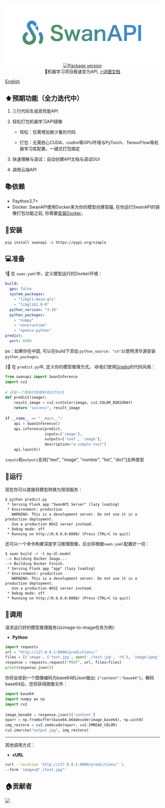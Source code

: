 <div align="center">
<img src="assets/logo.png" width="600">
</div>

<div align="center">
  <a href="https://pypi.org/project/swanapi" target="_blank">
    <img src="https://img.shields.io/pypi/v/swanapi?color=%2334D058&label=pypi%20package" alt="Package version"></a>
</div>
<div align="center">
    🤖️机器学习项目极速变为API, <a href="https://github.com/BlackSwanXDU/SwanAPI/wiki/How-to-Work" target="_blank">🔥详细文档</a><br>
</div>

 [English](README_EN.md)

## ⬆️预期功能（全力迭代中）

1. 三行代码生成高性能API

2. 轻松打包机器学习API镜像

   - 轻松：仅需增加极少量的代码

   - 打包：无需担心CUDA、cudnn等GPU环境与PyTorch、TensorFlow等机器学习库配置，一键式打包搞定

3. 快速理解与调试：自动创建API文档与调试GUI

4. 调用云端API



## 📚依赖

- Paython3.7+
- Docker. SwanAPI使用Docker来为你的模型创建容器, 在你运行SwanAPI的镜像打包功能之前, 你需要[安装Docker](https://docs.docker.com/get-docker/)。



## 🔧安装

```
pip install swanapi -i https://pypi.org/simple
```



## 💻准备

1⃣️ 在 `swan.yaml`中，定义模型运行的Docker环境：

```yaml
build:
  gpu: false
  system_packages:
    - "libgl1-mesa-glx"
    - "libglib2.0-0"
  python_version: "3.10"
  python_packages:
    - "numpy"
    - "onnxruntime"
    - "opencv-python"
predict:
  port: 8000
```

ps：如果你在中国, 可以在build下添加 `python_source: "cn"`以使用清华源安装 `python_packages`.



2⃣️ 在 `predict.py`中, 定义你的模型推理方式。 😄我们使用[Gradio](https://github.com/gradio-app/gradio)的代码风格：

```python
from swanapi import SwanInference
import cv2

# 这是一个简单的图像转黑白的任务
def predict(image):
    result_image = cv2.cvtColor(image, cv2.COLOR_BGR2GRAY)
    return "success", result_image

if __name__ == "__main__":
    api = SwanInference()
    api.inference(predict,
                  inputs=['image'],
                  outputs=['text', 'image'],
                  description="a simple test")
    api.launch()
```

`inputs`和`outputs`支持["text", "image", "number", "list", "dict"]五种类型



## 🚀运行

现在你可以直接将模型转换为预测服务：

```console
$ python predict.py
 * Serving Flask app "SwanAPI Server" (lazy loading)
 * Environment: production
   WARNING: This is a development server. Do not use it in a production deployment.
   Use a production WSGI server instead.
 * Debug mode: off
 * Running on http://0.0.0.0:8000/ (Press CTRL+C to quit)
```

还可以一个命令构建深度学习推理图像，后台将根据`swan.yaml`配置好一切：

```console
$ swan build -r -t my-dl-model
--> Building Docker Image...
--> Building Docker Finish.
 * Serving Flask app "app" (lazy loading)
 * Environment: production
   WARNING: This is a development server. Do not use it in a production deployment.
   Use a production WSGI server instead.
 * Debug mode: off
 * Running on http://0.0.0.0:8000/ (Press CTRL+C to quit)
```



## 🚢调用

请求运行好的模型推理服务(以image-to-image任务为例):

- **Python**

```python
import requests
url = "http://127.0.0.1:8000/predictions/"
files = [('image', ('test.jpg', open('./test.jpg', 'rb'), 'image/jpeg'))]
response = requests.request("POST", url, files=files)
print(response.json())
```

你将会收到一个图像编码为base64的Json输出: `{"content":"base64"}`，解码base64后，您将获得图像文件：

```python
import base64
import numpy as np
import cv2

image_base64 = response.json()['content']
nparr = np.frombuffer(base64.b64decode(image_base64), np.uint8)
img_restore = cv2.imdecode(nparr, cv2.IMREAD_COLOR)
cv2.imwrite("output.jpg", img_restore)
```

---

其他调用方式：

- **cURL**

```bash
curl --location 'http://127.0.0.1:8000/predictions/' \
--form 'image=@"./test.jpg"'
```



## 🏠贡献者

<a href="https://github.com/BlackSwanXDU/SwanAPI/graphs/contributors">
  <img src="https://contrib.rocks/image?repo=BlackSwanXDU/SwanAPI" /></a>


